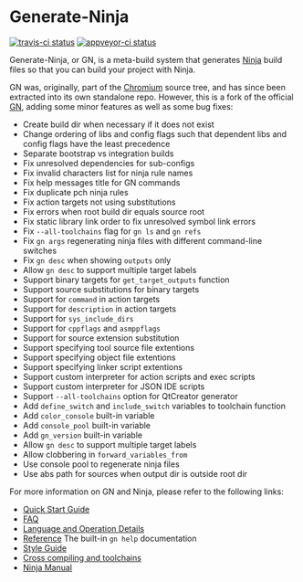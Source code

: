 # Generate-Ninja

[![travis-ci status](https://travis-ci.org/o-lim/generate-ninja.svg?branch=master)](https://travis-ci.org/o-lim/generate-ninja/builds)
[![appveyor-ci status](https://ci.appveyor.com/api/projects/status/al342b4i56m1hs27/branch/master?svg=true)](https://ci.appveyor.com/project/o-lim/generate-ninja/branch/master)

Generate-Ninja, or GN, is a meta-build system that generates [Ninja](https://ninja-build.org)
build files so that you can build your project with Ninja.

GN was, originally, part of the [Chromium](https://chromium.googlesource.com/chromium/src)
source tree, and has since been extracted into its own standalone repo. However,
this is a fork of the official [GN](https://gn.googlesource.com/gn), adding some
minor features as well as some bug fixes:

 - Create build dir when necessary if it does not exist
 - Change ordering of libs and config flags such that dependent libs and config flags have the least precedence
 - Separate bootstrap vs integration builds
 - Fix unresolved dependencies for sub-configs
 - Fix invalid characters list for ninja rule names
 - Fix help messages title for GN commands
 - Fix duplicate pch ninja rules
 - Fix action targets not using substitutions
 - Fix errors when root build dir equals source root
 - Fix static library link order to fix unresolved symbol link errors
 - Fix `--all-toolchains` flag for `gn ls` and `gn refs`
 - Fix `gn args` regenerating ninja files with different command-line switches
 - Fix `gn desc` when showing `outputs` only
 - Allow `gn desc` to support multiple target labels
 - Support binary targets for `get_target_outputs` function
 - Support source substitutions for binary targets
 - Support for `command` in action targets
 - Support for `description` in action targets
 - Support for `sys_include_dirs`
 - Support for `cppflags` and `asmppflags`
 - Support for source extension substitution
 - Support specifying tool source file extentions
 - Support specifying object file extentions
 - Support specifying linker script extentions
 - Support custom interpreter for action scripts and exec scripts
 - Support custom interpreter for JSON IDE scripts
 - Support `--all-toolchains` option for QtCreator generator
 - Add `define_switch` and `include_switch` variables to toolchain function
 - Add `color_console` built-in variable
 - Add `console_pool` built-in variable
 - Add `gn_version` built-in variable
 - Allow `gn desc` to support multiple target labels
 - Allow clobbering in `forward_variables_from`
 - Use console pool to regenerate ninja files
 - Use abs path for sources when output dir is outside root dir

For more information on GN and Ninja, please refer to the following links:

 - [Quick Start Guide](docs/quick_start.md)
 - [FAQ](docs/faq.md)
 - [Language and Operation Details](docs/language.md)
 - [Reference](docs/reference.md) The built-in `gn help` documentation
 - [Style Guide](docs/style_guide.md)
 - [Cross compiling and toolchains](docs/cross_compiles.md)
 - [Ninja Manual](https://ninja-build.org/manual.html)
